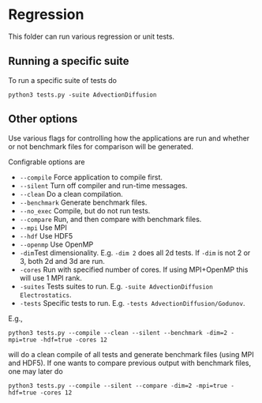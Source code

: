 # Regression
This folder can run various regression or unit tests.

## Running a specific suite
To run a specific suite of tests do
```shell
python3 tests.py -suite AdvectionDiffusion
```

## Other options
Use various flags for controlling how the applications are run and whether or not benchmark files for comparison will be generated.

Configrable options are

* ```--compile``` Force application to compile first.
* ```--silent``` Turn off compiler and run-time messages.
* ```--clean``` Do a clean compilation.
* ```--benchmark``` Generate benchmark files.
* ```--no_exec``` Compile, but do not run tests.
* ```--compare``` Run, and then compare with benchmark files.
* ```--mpi``` Use MPI
* ```--hdf``` Use HDF5
* ```--openmp``` Use OpenMP
* ```-dim```Test dimensionality. E.g. ```-dim 2``` does all 2d tests. If ```-dim``` is not 2 or 3, both 2d and 3d are run. 
* ```-cores``` Run with specified number of cores. If using MPI+OpenMP this will use 1 MPI rank. 
* ```-suites``` Tests suites to run. E.g. ```-suite AdvectionDiffusion Electrostatics```.
* ```-tests``` Specific tests to run. E.g. ```-tests AdvectionDiffusion/Godunov```.

E.g.,

```shell
python3 tests.py --compile --clean --silent --benchmark -dim=2 -mpi=true -hdf=true -cores 12
```

will do a clean compile of all tests and generate benchmark files (using MPI and HDF5).
If one wants to compare previous output with benchmark files, one may later do

```shell
python3 tests.py --compile --silent --compare -dim=2 -mpi=true -hdf=true -cores 12
```
